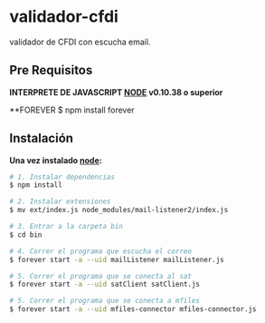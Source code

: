 # validador-cfdi
validador de CFDI con escucha email.

## Pre Requisitos	&nbsp;
**INTERPRETE DE JAVASCRIPT [NODE](http://nodejs.org) v0.10.38 o superior**

**FOREVER
$ npm install forever

## Instalación	&nbsp;
**Una vez instalado [node](http://nodejs.org):**
```sh
# 1. Instalar dependencias
$ npm install

# 2. Instalar extensiones
$ mv ext/index.js node_modules/mail-listener2/index.js

# 3. Entrar a la carpeta bin
$ cd bin

# 4. Correr el programa que escucha el correo
$ forever start -a --uid mailListener mailListener.js

# 5. Correr el programa que se conecta al sat
$ forever start -a --uid satClient satClient.js

# 5. Correr el programa que se conecta a mfiles
$ forever start -a --uid mfiles-connector mfiles-connector.js

```
